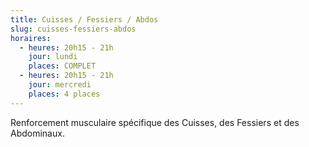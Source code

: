 ```yaml
---
title: Cuisses / Fessiers / Abdos
slug: cuisses-fessiers-abdos
horaires:
  - heures: 20h15 - 21h
    jour: lundi
    places: COMPLET
  - heures: 20h15 - 21h
    jour: mercredi
    places: 4 places
---
```

Renforcement musculaire spécifique des Cuisses, des Fessiers et des Abdominaux.
